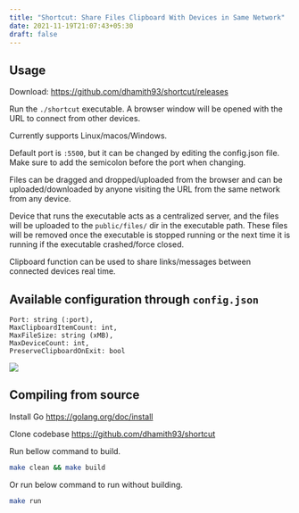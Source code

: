 ```yaml
---
title: "Shortcut: Share Files Clipboard With Devices in Same Network"
date: 2021-11-19T21:07:43+05:30
draft: false
---
```



## Usage

Download: https://github.com/dhamith93/shortcut/releases

Run the `./shortcut` executable. A browser window will be opened with the URL to connect from other devices.

Currently supports Linux/macos/Windows.

Default port is `:5500`, but it can be changed by editing the config.json file. Make sure to add the semicolon before the port when changing.

Files can be dragged and dropped/uploaded from the browser and can be uploaded/downloaded by anyone visiting the URL from the same network from any device.

Device that runs the executable acts as a centralized server, and the files will be uploaded to the `public/files/` dir in the executable path. These files will be removed once the executable is stopped running or the next time it is running if the executable crashed/force closed.

Clipboard function can be used to share links/messages between connected devices real time.

## Available configuration through `config.json`

```
Port: string (:port),
MaxClipboardItemCount: int,
MaxFileSize: string (xMB),
MaxDeviceCount: int,
PreserveClipboardOnExit: bool
```

![](/shortcut_full.png)

## Compiling from source
Install Go https://golang.org/doc/install

Clone codebase https://github.com/dhamith93/shortcut

Run bellow command to build.

```bash
make clean && make build
```

Or run below command to run without building.

```bash
make run
```

